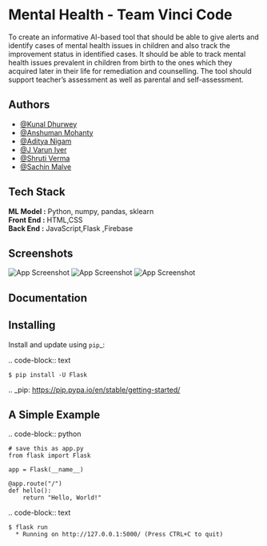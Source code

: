 
# Mental Health - Team Vinci Code

To create an informative AI-based tool that should be able to give alerts and identify cases of mental health issues in children and also track the improvement status in identified cases. It should be able to track mental health issues prevalent in children from birth to the ones which they acquired later in their life for remediation and counselling. The tool should support teacher’s assessment as well as parental and self-assessment.






## Authors

- [@Kunal Dhurwey](https://github.com/kunaldhurwey04032001)
- [@Anshuman Mohanty](https://github.com/Anshuman2305)
- [@Aditya Nigam](https://github.com/nigam-aditya)
- [@J Varun Iyer](https://github.com/iyerjvarun)
- [@Shruti Verma](https://github.com/superv13)
- [@Sachin Malve](https://github.com/Sachinmalve)
## Tech Stack
**ML Model :** Python, numpy, pandas, sklearn  
**Front End :** HTML,CSS  
**Back End :** JavaScript,Flask ,Firebase

## Screenshots

![App Screenshot](screenshots/mainscreen1.jpeg)
![App Screenshot](screenshots/mainscreen2.jpeg)
![App Screenshot](screenshots/firebase.jpeg)

## Documentation

Installing
----------

Install and update using `pip`_:

.. code-block:: text

    $ pip install -U Flask

.. _pip: https://pip.pypa.io/en/stable/getting-started/


A Simple Example
----------------

.. code-block:: python

    # save this as app.py
    from flask import Flask

    app = Flask(__name__)

    @app.route("/")
    def hello():
        return "Hello, World!"

.. code-block:: text

    $ flask run
      * Running on http://127.0.0.1:5000/ (Press CTRL+C to quit)
